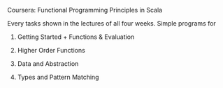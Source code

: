 
Coursera: Functional Programming Principles in Scala

Every tasks shown in the lectures of all four weeks. Simple programs for

1. Getting Started + Functions & Evaluation

2. Higher Order Functions

3. Data and Abstraction

4. Types and Pattern Matching